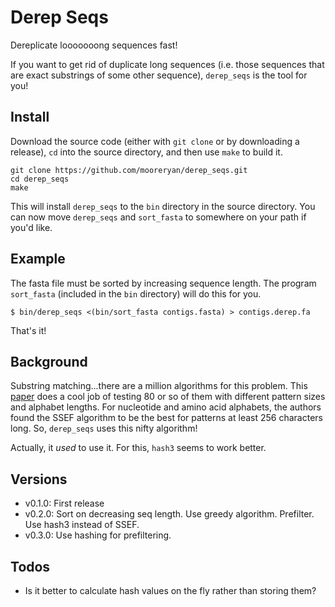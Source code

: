 # Derep Seqs

Dereplicate looooooong sequences fast!

If you want to get rid of duplicate long sequences (i.e. those sequences that are exact substrings of some other sequence), `derep_seqs` is the tool for you!

## Install

Download the source code (either with `git clone` or by downloading a release), `cd` into the source directory, and then use `make` to build it.

```
git clone https://github.com/mooreryan/derep_seqs.git
cd derep_seqs
make
```

This will install `derep_seqs` to the `bin` directory in the source directory. You can now move `derep_seqs` and `sort_fasta` to somewhere on your path if you'd like.

## Example

The fasta file must be sorted by increasing sequence length. The program `sort_fasta` (included in the `bin` directory) will do this for you.

```
$ bin/derep_seqs <(bin/sort_fasta contigs.fasta) > contigs.derep.fa
```
That's it!

## Background

Substring matching...there are a million algorithms for this problem. This [paper](https://arxiv.org/pdf/1012.2547v1.pdf) does a cool job of testing 80 or so of them with different pattern sizes and alphabet lengths. For nucleotide and amino acid alphabets, the authors found the SSEF algorithm to be the best for patterns at least 256 characters long. So, `derep_seqs` uses this nifty algorithm!

Actually, it *used* to use it. For this, `hash3` seems to work better.

## Versions

- v0.1.0: First release
- v0.2.0: Sort on decreasing seq length. Use greedy algorithm. Prefilter. Use hash3 instead of SSEF.
- v0.3.0: Use hashing for prefiltering.

## Todos

- Is it better to calculate hash values on the fly rather than storing them?
